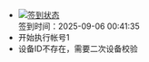- [![签到状态](https://github.com/p7wm/Cloud189-Actions/actions/workflows/main.yml/badge.svg?branch=main)](https://github.com/p7wm/Cloud189-Actions/actions/workflows/main.yml) <br> 签到时间：2025-09-06 00:41:35
- 开始执行帐号1
- 设备ID不存在，需要二次设备校验
